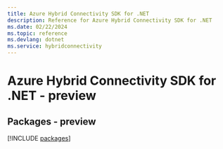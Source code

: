 ```yaml
---
title: Azure Hybrid Connectivity SDK for .NET
description: Reference for Azure Hybrid Connectivity SDK for .NET
ms.date: 02/22/2024
ms.topic: reference
ms.devlang: dotnet
ms.service: hybridconnectivity
---
```

# Azure Hybrid Connectivity SDK for .NET - preview
## Packages - preview
[!INCLUDE [packages](hybrid-connectivity-index.md)]